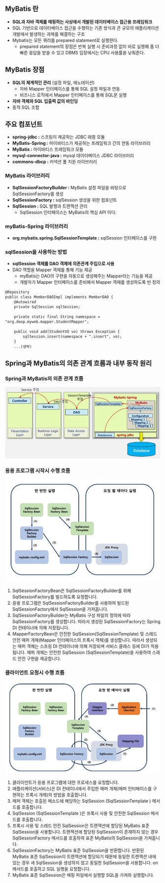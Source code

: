 ## MyBatis 란
* __SQL과 자바 객체를 매핑하는 사상에서 개발된 데이터베이스 접근용 프레임워크__
* SQL 기반으로 데이터베이스 접근을 수행하는 기존 방식과 큰 규모의 애플리케이션 개발에서 발생하는 과제를 해결하는 구조
* Mybatis는 모든 쿼리를 prepared statement로 실행한다.
  + prepared statement의 장점은 반복 실행 시 준비과정 없이 바로 실행해 좀 더 빠른 응답을 받을 수 있고 DBMS 입장에서는 CPU 사용률을 낮춰준다.


## MyBatis 장점
* __SQL의 체계적인 관리__ (설정 파일, 애노테이션)
  + 자바 Mapper 인터페이스를 통해 SQL 설정 파일과 연동
  + 비즈니스 로직에서 Mapper 인터페이스를 통해 SQL문 실행
* __자바 객체와 SQL 입출력 값의 바인딩__
* 동적 SQL 조합

## 주요 컴포넌트
* __spring-jdbc :__ 스프링이 제공하는 JDBC 래핑 모듈
* __MyBatis-Spring :__ 마이바티스가 제공하는 프레임워크 간의 연동 라이브러리
* __MyBatis :__ 마이바티스 프레임워크 모듈
* __mysql-connector-java :__ mysql 데이터베이스 JDBC 라이브러리
* __commons-dbcp :__ 커넥션 풀 지원 라이브러리 

### MyBatis 라이브러리
* __SqlSessionFactoryBuilder :__ MyBatis 설정 파일을 바탕으로 SqlSessionFactory를 생성
* __SqlSessionFactory :__ sqlSession 생성을 위한 컴포넌트
* __SqlSession :__ SQL 발행과 트랜잭션 관리
  + SqlSession 인터페이스는 MyBatis의 핵심 API 이다.

### myBatis-Spring 라이브러리
* __org.mybatis.spring.SqlSessionTemplate :__ sqlSession 인터페이스를 구현

### sqlSession을 사용하는 방법
* __sqlSession 객체를 DAO 객체에 의존관계 주입으로 사용__
* DAO 역할을 Mapper 객체를 통해 기능 제공
  + myBatis는 DAO의 구현을 자동으로 생성해주는 Mapper라는 기능을 제공
  + 개발자가 Mapper 인터페이스를 준비해서 Mapper 객체를 생성하도록 빈 정의

```
@Repository
public class MemberDAOImpl implements MemberDAO {
    @Autowired
    private SqlSession sqlSession;

    private static final String namespace = "org.doop.myweb.mapper.StudentMapper";

    public void add(StudentVO vo) throws Exception {
        sqlSession.insert(namespace + ".insert", vo);
    }
    ...(생략)
```

## Spring과 MyBatis의 의존 관계 흐름과 내부 동작 원리

### Spring과 MyBatis의 의존 관계 흐름
![web_spring_mybatis_flow](/images/Web/Spring/web_spring_mybatis_flow.JPG)

### 응용 프로그램 시작시 수행 흐름
![web_spring_mybatis_flow1](/images/Web/Spring/web_spring_mybatis_flow1.JPG)

1. SqlSessionFactoryBean은 SqlSessionFactoryBuilder를 위해 SqlSessionFactory를 빌드하도록 요청합니다.
2. 응용 프로그램은 SqlSessionFactoryBuilder를 사용하여 빌드된 SqlSessionFactory에서 SqlSession을 가져옵니다.
3. SqlSessionFactoryBuilder는 MyBatis 구성 파일의 정의에 따라 SqlSessionFactory를 생성합니다. 따라서 생성된 SqlSessionFactory는 Spring DI 컨테이너에 의해 저장됩니다.
4. MapperFactoryBean은 안전한 SqlSession(SqlSessionTemplate) 및 스레드 안전 매퍼 개체(Mapper 인터페이스의 프록시 객체)를 생성합니다.
따라서 생성되는 매퍼 객체는 스프링 DI 컨테이너에 의해 저장되며 서비스 클래스 등에 DI가 적용됩니다. 매퍼 개체는 안전한 SqlSession
(SqlSessionTemplate)을 사용하여 스레드 안전 구현을 제공합니다.

### 클라이언트 요청시 수행 흐름
![web_spring_mybatis_flow2](/images/Web/Spring/web_spring_mybatis_flow2.JPG)

1. 클라이언트가 응용 프로그램에 대한 프로세스를 요청합니다.
2. 애플리케이션(서비스)은 DI 컨테이너에서 주입한 매퍼 개체(매퍼 인터페이스를 구현하는 프록시 개체)의 방법을 호출합니다.
3. 매퍼 객체는 호출된 메소드에 해당하는 SqlSession (SqlSessionTemplate ) 메서드를 호출합니다.
4. SqlSession (SqlSessionTemplate )은 프록시 사용 및 안전한 SqlSession 메서드를 호출합니다.
5. 프록시 사용 및 스레드 안전 SqlSession은 트랜잭션에 할당된 MyBatis 표준 SqlSession을 사용합니다.
트랜잭션에 할당된 SqlSession이 존재하지 않는 경우 SqlSessionFactory 메서드를 호출하여 표준 MyBatis의 SqlSession을 가져옵니다.
6. SqlSessionFactory는 MyBatis 표준 SqlSession을 반환합니다. 반환된 MyBatis 표준 SqlSession이 트랜잭션에 할당되기 때문에 동일한 트랜잭션 내에 있는 경우 새 SqlSession을 생성하지 않고 동일한 SqlSession을 사용합니다. on 메서드를 호출하고 SQL 실행을 요청합니다.
7. MyBatis 표준 SqlSession은 매핑 파일에서 실행할 SQL을 가져와 실행합니다.